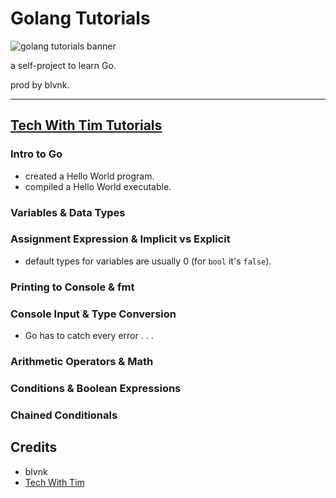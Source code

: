 # Golang Tutorials

![golang tutorials banner](https://imgur.com/bwDNJZq.png)

a self-project to learn Go.

prod by blvnk.

---

## [Tech With Tim Tutorials](https://www.youtube.com/playlist?list=PLzMcBGfZo4-mtY_SE3HuzQJzuj4VlUG0q)

### Intro to Go

- created a Hello World program.
- compiled a Hello World executable.

### Variables & Data Types

### Assignment Expression & Implicit vs Explicit

- default types for variables are usually 0 (for `bool` it's `false`).

### Printing to Console & fmt

### Console Input & Type Conversion

- Go has to catch every error . . .

### Arithmetic Operators & Math

### Conditions & Boolean Expressions

### Chained Conditionals

## Credits

- blvnk
- [Tech With Tim](https://www.youtube.com/channel/UC4JX40jDee_tINbkjycV4Sg)